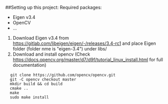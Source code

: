

##Setting up this project: 
Required packages: 
- Eigen v3.4
- OpenCV 
- ...

1. Download Eigen v3.4 from https://gitlab.com/libeigen/eigen/-/releases/3.4-rc1 and place Eigen folder (folder nme is "eigen-3.4") under libs/
2. Download and install opencv (Check https://docs.opencv.org/master/d7/d9f/tutorial_linux_install.html for full documentation)
<pre> <code> git clone https://github.com/opencv/opencv.git
  git -C opencv checkout master
  mkdir build && cd build
  cmake .. 
  make 
  sudo make install
</code></pre>

